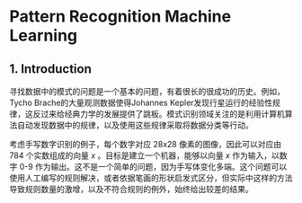 # Pattern Recognition Machine Learning

## 1. Introduction

寻找数据中的模式的问题是一个基本的问题，有着很长的很成功的历史。例如，Tycho Brache的大量观测数据使得Johannes Kepler发现行星运行的经验性规律，这反过来给经典力学的发展提供了跳板。模式识别领域关注的是利用计算机算法自动发现数据中的规律，以及使用这些规律采取将数据分类等行动。

考虑手写数字识别的例子，每个数字对应 28x28 像素的图像，因此可以对应由 784 个实数组成的向量 $x$ 。目标是建立一个机器，能够以向量 $x$ 作为输入，以数字 0-9 作为输出。这不是一个简单的问题，因为手写体变化多端。这个问题可以使用人工编写的规则解决，或者依据笔画的形状启发式区分，但实际中这样的方法导致规则数量的激增，以及不符合规则的例外，始终给出较差的结果。
